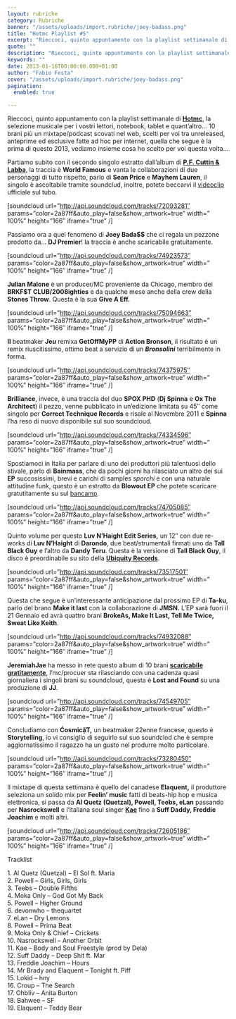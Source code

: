 ```yaml
---
layout: rubriche
category: Rubriche
banner: "/assets/uploads/import.rubriche/joey-badass.png"
title: "Hotmc Playlist #5"
excerpt: "Rieccoci, quinto appuntamento con la playlist settimanale di Hotmc, la selezione musicale per i vostri lettori, notebook, tablet e quant’altro… 10 brani più un mixtape/podcast scovati nel web, scelti per voi tra unreleased, anteprime ed esclusive fatte ad hoc per internet, quella che segue è la prima di questo 2013, vediamo insieme cosa ho scelto [&hellip"
quote: ""
description: "Rieccoci, quinto appuntamento con la playlist settimanale di Hotmc, la selezione musicale per i vostri lettori, notebook, tablet e quant’altro… 10 brani più un mixtape/podcast scovati nel web, scelti per voi tra unreleased, anteprime ed esclusive fatte ad hoc per internet, quella che segue è la prima di questo 2013, vediamo insieme cosa ho scelto [&hellip"
keywords: ""
date: 2013-01-16T00:00:00.000+01:00
author: "Fabio Festa"
cover: "/assets/uploads/import.rubriche/joey-badass.png"
pagination:
  enabled: true

---
```


Rieccoci, quinto appuntamento con la playlist settimanale di [**Hotmc**](https://hotmc.com/magazine/rubriche/hotmc-tracks/), la selezione musicale per i vostri lettori, notebook, tablet e quant’altro… 10 brani più un mixtape/podcast scovati nel web, scelti per voi tra unreleased, anteprime ed esclusive fatte ad hoc per internet, quella che segue è la prima di questo 2013, vediamo insieme cosa ho scelto per voi questa volta…

Partiamo subito con il secondo singolo estratto dall’album di [**P.F. Cuttin & Labba**](https://itunes.apple.com/us/artist/labba/id420450692), la traccia è **World Famous** e vanta le collaborazioni di due personaggi di tutto rispetto, parlo di **Sean Price** e **Mayhem Lauren**, il singolo è ascoltabile tramite soundclud, inoltre, potete beccarvi il [videoclip](https://www.youtube.com/watch?v=hdX1JaTHa5Y&feature=player%5Fembedded) ufficiale sul tubo.

\[soundcloud url=”http://api.soundcloud.com/tracks/72093281″ params=”color=2a87ff&auto\_play=false&show\_artwork=true” width=” 100%” height=”166″ iframe=”true” /\]

Passiamo ora a quel fenomeno di **Joey Bada$$** che ci regala un pezzone prodotto da… **DJ Premier**! la traccia è anche scaricabile gratuitamente.

\[soundcloud url=”http://api.soundcloud.com/tracks/74923573″ params=”color=2a87ff&auto\_play=false&show\_artwork=true” width=” 100%” height=”166″ iframe=”true” /\]

**Julian Malone** è un producer/MC proveniente da Chicago, membro dei **BRKF$T CLUB/2008ighties** e da qualche mese anche della crew della **Stones Throw**. Questa è la sua **Give A Eff.**

\[soundcloud url=”http://api.soundcloud.com/tracks/75094663″ params=”color=2a87ff&auto\_play=false&show\_artwork=true” width=” 100%” height=”166″ iframe=”true” /\]

**Il** beatmaker **Je$u$** remixa **GetOffMyPP** di **Action Bronson**, il risultato è un remix riuscitissimo, ottimo beat a servizio di un **_Bronsolini_** terribilmente in forma.

\[soundcloud url=”http://api.soundcloud.com/tracks/74375975″ params=”color=2a87ff&auto\_play=false&show\_artwork=true” width=” 100%” height=”166″ iframe=”true” /\]

**Brilliance**, invece, è una traccia del duo **SPOX PHD** (**Dj Spinna** e **Ox The Architect**) il pezzo, venne pubblicato in un’edizione limitata su 45″ come singolo per **Correct Technique Records** e risale al Novembre 2011 e **Spinna** l’ha reso di nuovo disponibile sul suo soundcloud.

\[soundcloud url=”http://api.soundcloud.com/tracks/74334596″ params=”color=2a87ff&auto\_play=false&show\_artwork=true” width=” 100%” height=”166″ iframe=”true” /\]

Spostiamoci in Italia per parlare di uno dei produttori più talentuosi dello stivale, parlo di **Bainmass**, che da pochi giorni ha rilasciato un altro dei sui **EP** succosissimi, brevi e carichi di samples _sporchi_ e con una naturale attitudine funk, questo è un estratto da **Blowout EP** che potete scaricare gratutitamente su sul [bancamp](https://www.bainmass.bandcamp.com/album/blowout-ep).

\[soundcloud url=”http://api.soundcloud.com/tracks/74705085″ params=”color=2a87ff&auto\_play=false&show\_artwork=true” width=” 100%” height=”166″ iframe=”true” /\]

Quinto volume per questo **Luv N’Haight Edit Series,** un 12″ con due re-works di **Luv N’Haight** di **Darondo**, due beat/strumentali firmati uno da **Tall Black Guy** e l’altro da **Dandy Teru**. Questa è la versione di **Tall Black Guy**, il disco è preordinabile su sito della **[Ubiquity Records](www.ubiquityrecords.com/shop/products/Luv-N%27-Haight-Edit-Series-Vol.5-%252d-Darondo-Feat.-Tall-Black-Guy-&-Dandy-Teru.html)**.

\[soundcloud url=”http://api.soundcloud.com/tracks/73517501″ params=”color=2a87ff&auto\_play=false&show\_artwork=true” width=” 100%” height=”166″ iframe=”true” /\]

Questa che segue è un’interessante anticipazione dal prossimo EP di **Ta-ku**, parlo del brano **Make it last** con la collaborazione di **JMSN.** L’EP sarà fuori il 21 Gennaio ed avrà quattro brani **BrokeAs, Make It Last, Tell Me Twice, Sweat Like Keith**.

\[soundcloud url=”http://api.soundcloud.com/tracks/74932088″ params=”color=2a87ff&auto\_play=false&show\_artwork=true” width=” 100%” height=”166″ iframe=”true” /\]

**JeremiahJae** ha messo in rete questo album di 10 brani **[scaricabile gratitamente](www.mediafire.com/?ormmadimgg4dd4c)**, l’mc/procuer sta rilasciando con una cadenza quasi giornaliera i singoli brani su soundcloud, questa è **Lost and Found** su una produzione di **JJ**.

\[soundcloud url=”http://api.soundcloud.com/tracks/74549705″ params=”color=2a87ff&auto\_play=false&show\_artwork=true” width=” 100%” height=”166″ iframe=”true” /\]

Concludiamo con **ĆosmicặƬ,** un beatmaker 22enne francese, questo è **Storytelling**, io vi consiglio di seguirlo sul suo soundclod che è sempre aggiornatissimo il ragazzo ha un gusto nel produrre molto particolare.

\[soundcloud url=”http://api.soundcloud.com/tracks/73280450″ params=”color=2a87ff&auto\_play=false&show\_artwork=true” width=” 100%” height=”166″ iframe=”true” /\]

Il mixtape di questa settimana è quello del canadese **Elaquent,** il produttore seleziona un solido mix per **Feelin’ music** fatti di beats-hip hop e musica elettronica, si passa da **Al Quetz (Quetzal), Powell, Teebs, eLan** passando per **Nasrockswell** e l’italiana soul singer [**Kae**](https://soundcloud.com/kae%5Fwork%5Fin%5Fprogress) fino a **Suff Daddy, Freddie Joachim** e molti altri.

\[soundcloud url=”http://api.soundcloud.com/tracks/72605186″ params=”color=2a87ff&auto\_play=false&show\_artwork=true” width=” 100%” height=”166″ iframe=”true” /\]

Tracklist

1\. Al Quetz (Quetzal) – El Sol ft. Maria  
2\. Powell – Girls, Girls, Girls  
3\. Teebs – Double Fifths  
4\. Moka Only – God Got My Back  
5\. Powell – Higher Ground  
6\. devonwho – thequartet  
7\. eLan – Dry Lemons  
8\. Powell – Prima Beat  
9\. Moka Only & Chief – Crickets  
10\. Nasrockswell – Another Orbit  
11\. Kae – Body and Soul Freestyle (prod by Dela)  
12\. Suff Daddy – Deep Shit ft. Mar  
13\. Freddie Joachim – Hours  
14\. Mr Brady and Elaquent – Tonight ft. Piff  
15\. Lokid – hny  
16\. Croup – The Search  
17\. Ohbliv – Anita Burton  
18\. Bahwee – SF  
19\. Elaquent – Teddy Bear